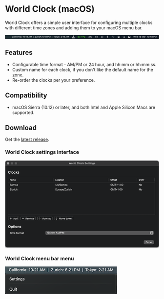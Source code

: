 # World Clock (macOS)
World Clock offers a simple user interface for configuring multiple clocks with different time zones and adding them to your macOS menu bar.

![World Clock screenshot](/Screenshots/WorldClock.png?raw=true)

## Features
- Configurable time format - AM/PM or 24 hour, and hh:mm or hh:mm:ss.
- Custom name for each clock, if you don't like the default name for the zone.
- Re-order the clocks per your preference.

## Compatibility
- macOS Sierra (10.12) or later, and both Intel and Apple Silicon Macs are supported.

## Download

Get the [latest release](https://github.com/kartik-venugopal/world-clock/releases/latest).

### World Clock settings interface

![World Clock settings screenshot](/Screenshots/WorldClock-Settings.png?raw=true)

### World Clock menu bar menu

![World Clock menu screenshot](/Screenshots/WorldClock-Menu.png?raw=true)
